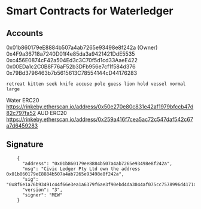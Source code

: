 # Smart Contracts for Waterledger

## Accounts
0x01b860179eE8884b507a4ab7265e93498e8f242a (Owner)
0x4F9a36718a7240D01f4e85da3a9421421DdE5535
0xc456E0874cF42a504Ed3c3C70f5d1cd33AaeE422
0x00EDa1c2C0B8F76aF52b3DFb956e7cf1f584d376
0x79Bd3796463b7b5615613C78554144cD44176283

`retreat kitten seek knife accuse pole guess lion hold vessel normal large`

Water ERC20 https://rinkeby.etherscan.io/address/0x50e270e80c831e42af1979bfccb47d82c797fa52
AUD ERC20 https://rinkeby.etherscan.io/address/0x259a416f7cea5ac72c547daf542c67a7d6459283

## Signature
```
    {
      "address": "0x01b860179ee8884b507a4ab7265e93498e8f242a",
      "msg": "Civic Ledger Pty Ltd own the address 0x01b860179eE8884b507a4ab7265e93498e8f242a",
      "sig": "0x8f6e1a76b93491c44f66e3ea1a6379f6ae3f90ebd4da3044af075cc7578996d4171a5837bb76c0e83222a076976042b5473a3889812276de610e6fb72985219e1c",
      "version": "3",
      "signer": "MEW"
    }
```